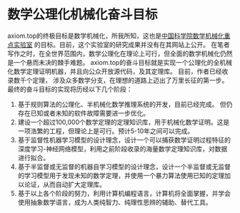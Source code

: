 
# 数学公理化机械化奋斗目标

axiom.top的终极目标是数学机械化，所我所知，这也是[中国科学院数学机械化重点实验室](http://www.mmrc.iss.ac.cn/)
的目标。目前，这个实验室的研究成果并没有在其网站上公开。
在笔者写作之时，在全世界范围内，数学公理化在理论上可行，但全面的数学机械化仍然是一个悬而未决的棘手难题。
axiom.top的奋斗目标就是实现一个公理化的全机械化数学定理证明机器，并且向公众开放源代码，及其定理库。
目前，作者已经收录数千个定理， 涉及众多数学分支，在理想的道路上迈出了万里长征的第一步。最终的奋斗目标的实现将历经以下几个阶段：


1. 基于规则算法的公理化、半机械化数学推理系统的开发，目前已经完成。 但仍存在已知或者未知的软件故障需要进一步优化。
2. 建设一个超过100,000个数学定理的定理知识库，用于机械化数学证明。这是一项浩繁的工程，但理论上是可行。预计5-10年之间可以完成。
3. 基于监督性机器学习模型的设计理念，设计一个可以捕获数学证明过程特征的深度学习-神经网络模型，利用之前阶段收录的海量数学定理知识库，对数据进行拟合。
4. 基于半监督或无监督的机器自学习模型的设计理念，设计一个半监督或无监督的学习模型用于发现未知的数学定理，并使用一个暴力算法使用已知的定理加以论证，从而自动扩大定理库。
5. 基于以上各个阶段的努力，利用计算机编程语言，计算机将全面掌握，并学会使用抽象数学语言，成为人类纯智力、纯理性思辨的辅助、替代工具。